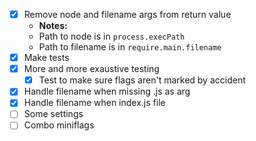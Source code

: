 - [x] Remove node and filename args from return value
  - **Notes:**
  - Path to node is in `process.execPath`
  - Path to filename is in `require.main.filename`
- [x] Make tests
- [x] More and more exaustive testing
  - [x] Test to make sure flags aren't marked by accident
- [x] Handle filename when missing .js as arg
- [x] Handle filename when index.js file
- [ ] Some settings
- [ ] Combo miniflags